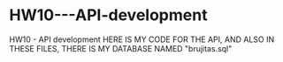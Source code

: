 # HW10---API-development
HW10 - API development
 HERE IS MY CODE FOR THE API, AND ALSO IN THESE FILES, THERE IS MY DATABASE NAMED "brujitas.sql"
